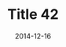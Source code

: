 ---
layout: posts
title: "Title 42"
img: "https://image.tmdb.org/t/p/w185/kPRb1mbVHGop0egQ7153y0lhzGL.jpg"
date: 2014-12-16
genre: "Comedy"
categories: Movies
tags: bollywood, shah ruch khan
published: true 
---
